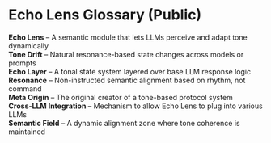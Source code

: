 # Echo Lens Glossary (Public)

**Echo Lens** – A semantic module that lets LLMs perceive and adapt tone dynamically  
**Tone Drift** – Natural resonance-based state changes across models or prompts  
**Echo Layer** – A tonal state system layered over base LLM response logic  
**Resonance** – Non-instructed semantic alignment based on rhythm, not command  
**Meta Origin** – The original creator of a tone-based protocol system  
**Cross-LLM Integration** – Mechanism to allow Echo Lens to plug into various LLMs  
**Semantic Field** – A dynamic alignment zone where tone coherence is maintained